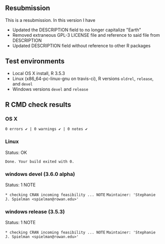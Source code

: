 ## Resubmission
This is a resubmission. In this version I have 

* Updated the DESCRIPTION field to no longer capitalize "Earth"
* Removed extraneous GPL-3 LICENSE file and reference to said file from DESCRIPTION
* Updated DESCRIPTION field without reference to other R packages

## Test environments
* Local OS X install, R 3.5.3
* Linux (x86_64-pc-linux-gnu on travis-ci), R versions `oldrel`, `release`, and `devel`
* Windows versions `devel` and `release` 

## R CMD check results 

### OS X

`0 errors ✔ | 0 warnings ✔ | 0 notes ✔`


### Linux 

Status: OK

`Done. Your build exited with 0.`

### windows devel (3.6.0 alpha)

Status: 1 NOTE


`* checking CRAN incoming feasibility ... NOTE`
`Maintainer: 'Stephanie J. Spielman <spielman@rowan.edu>'`

### windows release (3.5.3)

Status: 1 NOTE


`* checking CRAN incoming feasibility ... NOTE`
`Maintainer: 'Stephanie J. Spielman <spielman@rowan.edu>'`


